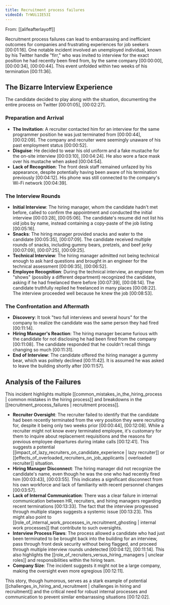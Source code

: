 ```yaml
---
title: Recruitment process failures
videoId: TrWUi1IE53I
---
```


From: [[alifeafterlayoff]] <br/> 

Recruitment process failures can lead to embarrassing and inefficient outcomes for companies and frustrating experiences for job seekers <a class="yt-timestamp" data-t="00:01:16">[00:01:16]</a>. One notable incident involved an unemployed individual, known by his Twitter handle "firr," who was invited to interview for the exact position he had recently been fired from, by the same company <a class="yt-timestamp" data-t="00:00:00">[00:00:00]</a>, <a class="yt-timestamp" data-t="00:00:34">[00:00:34]</a>, <a class="yt-timestamp" data-t="00:00:44">[00:00:44]</a>. This event unfolded within two weeks of his termination <a class="yt-timestamp" data-t="00:11:36">[00:11:36]</a>.

## The Bizarre Interview Experience

The candidate decided to play along with the situation, documenting the entire process on Twitter <a class="yt-timestamp" data-t="00:01:05">[00:01:05]</a>, <a class="yt-timestamp" data-t="00:02:27">[00:02:27]</a>.

### Preparation and Arrival
*   **The Invitation**: A recruiter contacted him for an interview for the same programmer position he was just terminated from <a class="yt-timestamp" data-t="00:00:44">[00:00:44]</a>, <a class="yt-timestamp" data-t="00:02:09">[00:02:09]</a>. The company and recruiter were seemingly unaware of his past employment status <a class="yt-timestamp" data-t="00:00:52">[00:00:52]</a>.
*   **Disguise**: He decided to wear his old uniform and a fake mustache for the on-site interview <a class="yt-timestamp" data-t="00:03:10">[00:03:10]</a>, <a class="yt-timestamp" data-t="00:04:24">[00:04:24]</a>. He also wore a face mask over his mustache when asked <a class="yt-timestamp" data-t="00:04:54">[00:04:54]</a>.
*   **Lack of Recognition**: The front desk staff remained unfazed by his appearance, despite potentially having been aware of his termination previously <a class="yt-timestamp" data-t="00:04:12">[00:04:12]</a>. His phone was still connected to the company's Wi-Fi network <a class="yt-timestamp" data-t="00:04:39">[00:04:39]</a>.

### The Interview Rounds
*   **Initial Interview**: The hiring manager, whom the candidate hadn't met before, called to confirm the appointment and conducted the initial interview <a class="yt-timestamp" data-t="00:03:28">[00:03:28]</a>, <a class="yt-timestamp" data-t="00:05:06">[00:05:06]</a>. The candidate's resume did not list his old jobs by name, instead containing a copy-paste of the job listing <a class="yt-timestamp" data-t="00:05:16">[00:05:16]</a>.
*   **Snacks**: The hiring manager provided snacks and water to the candidate <a class="yt-timestamp" data-t="00:05:35">[00:05:35]</a>, <a class="yt-timestamp" data-t="00:07:09">[00:07:09]</a>. The candidate received multiple rounds of snacks, including gummy bears, pretzels, and beef jerky <a class="yt-timestamp" data-t="00:07:09">[00:07:09]</a>, <a class="yt-timestamp" data-t="00:07:25">[00:07:25]</a>, <a class="yt-timestamp" data-t="00:09:25">[00:09:25]</a>.
*   **Technical Interview**: The hiring manager admitted not being technical enough to ask hard questions and brought in an engineer for the technical assessment <a class="yt-timestamp" data-t="00:06:35">[00:06:35]</a>, <a class="yt-timestamp" data-t="00:06:52">[00:06:52]</a>.
*   **Employee Recognition**: During the technical interview, an engineer from "shows" (possibly a different department) recognized the candidate, asking if he had freelanced there before <a class="yt-timestamp" data-t="00:07:39">[00:07:39]</a>, <a class="yt-timestamp" data-t="00:08:14">[00:08:14]</a>. The candidate truthfully replied he freelanced in many places <a class="yt-timestamp" data-t="00:08:22">[00:08:22]</a>. The interview proceeded well because he knew the job <a class="yt-timestamp" data-t="00:08:53">[00:08:53]</a>.

### The Confrontation and Aftermath
*   **Discovery**: It took "two full interviews and several hours" for the company to realize the candidate was the same person they had fired <a class="yt-timestamp" data-t="00:11:14">[00:11:14]</a>.
*   **Hiring Manager's Reaction**: The hiring manager became furious with the candidate for not disclosing he had been fired from the company <a class="yt-timestamp" data-t="00:11:08">[00:11:08]</a>. The candidate responded that he couldn't recall things changing so much <a class="yt-timestamp" data-t="00:11:31">[00:11:31]</a>.
*   **End of Interview**: The candidate offered the hiring manager a gummy bear, which was politely declined <a class="yt-timestamp" data-t="00:11:42">[00:11:42]</a>. It is assumed he was asked to leave the building shortly after <a class="yt-timestamp" data-t="00:11:57">[00:11:57]</a>.

## Analysis of the Failures
This incident highlights multiple [[common_mistakes_in_the_hiring_process | common mistakes in the hiring process]] and breakdowns in the [[recruitment_process_failures | recruitment process]].

*   **Recruiter Oversight**: The recruiter failed to identify that the candidate had been recently terminated from the very position they were recruiting for, despite it being only two weeks prior <a class="yt-timestamp" data-t="00:00:44">[00:00:44]</a>, <a class="yt-timestamp" data-t="00:12:08">[00:12:08]</a>. While a recruiter might not know every terminated employee, it's customary for them to inquire about replacement requisitions and the reasons for previous employee departures during intake calls <a class="yt-timestamp" data-t="00:12:41">[00:12:41]</a>. This suggests a potential [[impact_of_lazy_recruiters_on_candidate_experience | lazy recruiter]] or [[effects_of_overloaded_recruiters_on_job_applicants | overloaded recruiter]] situation.
*   **Hiring Manager Disconnect**: The hiring manager did not recognize the candidate's name, even though he was the one who had recently fired him <a class="yt-timestamp" data-t="00:03:43">[00:03:43]</a>, <a class="yt-timestamp" data-t="00:03:55">[00:03:55]</a>. This indicates a significant disconnect from his own workforce and lack of familiarity with recent personnel changes <a class="yt-timestamp" data-t="00:03:57">[00:03:57]</a>.
*   **Lack of Internal Communication**: There was a clear failure in internal communication between HR, recruiters, and hiring managers regarding recent terminations <a class="yt-timestamp" data-t="00:13:33">[00:13:33]</a>. The fact that the interview progressed through multiple stages suggests a systemic issue <a class="yt-timestamp" data-t="00:13:23">[00:13:23]</a>. This might also point to [[role_of_internal_work_processes_in_recruitment_ghosting | internal work processes]] that contribute to such oversights.
*   **Interview Process Flaws**: The process allowed a candidate who had just been terminated to be brought back into the building for an interview, pass through front desk security without being flagged, and proceed through multiple interview rounds undetected <a class="yt-timestamp" data-t="00:04:12">[00:04:12]</a>, <a class="yt-timestamp" data-t="00:11:14">[00:11:14]</a>. This also highlights the [[role_of_recruiters_versus_hiring_managers | unclear roles]] and responsibilities within the hiring team.
*   **Company Size**: The incident suggests it might not be a large company, making the oversight even more egregious <a class="yt-timestamp" data-t="00:12:11">[00:12:11]</a>.

This story, though humorous, serves as a stark example of potential [[challenges_in_hiring_and_recruitment | challenges in hiring and recruitment]] and the critical need for robust internal processes and communication to prevent similar embarrassing situations <a class="yt-timestamp" data-t="00:12:02">[00:12:02]</a>.